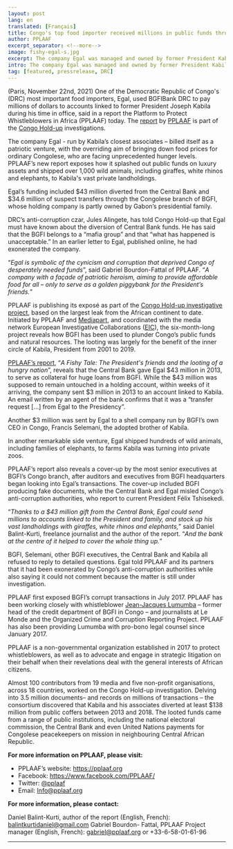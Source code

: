 ```yaml
---
layout: post
lang: en
translated: [Français]
title: Congo's top food importer received millions in public funds through ‘mafia bank’
author: PPLAAF
excerpt_separator: <!--more-->
image: fishy-egal-s.jpg
excerpt: The company Egal was managed and owned by former President Kabila’s inner circle
intro: The company Egal was managed and owned by former President Kabila’s inner circle
tag: [featured, pressrelease, DRC]
---
```


(Paris, November 22nd, 2021) One of the Democratic Republic of Congo's (DRC) most important food importers, Egal, used BGFIBank DRC to pay millions of dollars to accounts linked to former President Joseph Kabila during his time in office, said in a report the Platform to Protect Whistleblowers in Africa (PPLAAF) today. The [report](https://www.pplaaf.org/downloads/fishy.pdf) by [PPLAAF](https://www.pplaaf.org) is part of the [Congo Hold-up](https://congoholdup.com) investigations.

The company Egal - run by Kabila’s closest associates – billed itself as a patriotic venture, with the overriding aim of bringing down food prices for ordinary Congolese, who are facing unprecedented hunger levels. PPLAAF’s new report exposes how it splashed out public funds on luxury assets and shipped over 1,000 wild animals, including giraffes, white rhinos and elephants, to Kabila's vast private landholdings. 

Egal’s funding included $43 million diverted from the Central Bank and $34.6 million of suspect transfers through the Congolese branch of BGFI, whose holding company is partly owned by Gabon’s presidential family.

DRC’s anti-corruption czar, Jules Alingete, has told Congo Hold-up that Egal must have known about the diversion of Central Bank funds. He has said that the BGFI belongs to a “mafia group” and that “what has happened is unacceptable.” In an earlier letter to Egal, published online, he had exonerated the company.

“_Egal is symbolic of the cynicism and corruption that deprived Congo of desperately needed funds_”, said Gabriel Bourdon-Fattal of PPLAAF. “_A company with a façade of patriotic heroism, aiming to provide affordable food for all – only to serve as a golden piggybank for the President’s friends._”

PPLAAF is publishing its exposé as part of the [Congo Hold-up investigative project](https://congoholdup.com), based on the largest leak from the African continent to date. Initiated by PPLAAF and [Mediapart](https://www.mediapart.fr/), and coordinated with the media network European Investigative Collaborations ([EIC](https://eic.network/)), the six-month-long project reveals how BGFI has been used to plunder Congo’s public funds and natural resources. The looting was largely for the benefit of the inner circle of Kabila, President from 2001 to 2019. 

[PPLAAF’s report](https://www.pplaaf.org/downloads/fishy.pdf), “_A Fishy Tale: The President's friends and the looting of a hungry nation_”, reveals that the Central Bank gave Egal $43 million in 2013, to serve as collateral for huge loans from BGFI.  While the $43 million was supposed to remain untouched in a holding account, within weeks of it arriving, the company sent $3 million in 2013 to an account linked to Kabila. An email written by an agent of the bank confirms that it was a “transfer request […] from Egal to the Presidency”.

Another $3 million was sent by Egal to a shell company run by BGFI’s own CEO in Congo, Francis Selemani, the adopted brother of Kabila.

In another remarkable side venture, Egal shipped hundreds of wild animals, including families of elephants, to farms Kabila was turning into private zoos.

PPLAAF’s report also reveals a cover-up by the most senior executives at BGFI’s Congo branch, after auditors and executives from BGFI headquarters began looking into Egal’s transactions. The cover-up included BGFI producing fake documents, while the Central Bank and Egal misled Congo’s anti-corruption authorities, who report to current President Félix Tshisekedi. 

“_Thanks to a $43 million gift from the Central Bank, Egal could send millions to accounts linked to the President and family, and stock up his vast landholdings with giraffes, white rhinos and elephants,_” said Daniel Balint-Kurti, freelance journalist and the author of the report. “_And the bank at the centre of it helped to cover the whole thing up._”

BGFI, Selemani, other BGFI executives, the Central Bank and Kabila all refused to reply to detailed questions. Egal told PPLAAF and its partners that it had been exonerated by Congo’s anti-corruption authorities while also saying it could not comment because the matter is still under investigation.

PPLAAF first exposed BGFI’s corrupt transactions in July 2017. PPLAAF has been working closely with whistleblower [Jean-Jacques Lumumba](https://lumumbapapers.info/) – former head of the credit department of BGFI in Congo – and journalists at Le Monde and the Organized Crime and Corruption Reporting Project. PPLAAF has also been providing Lumumba with pro-bono legal counsel since January 2017.

PPLAAF is a non-governmental organization established in 2017 to protect whistleblowers, as well as to advocate and engage in strategic litigation on their behalf when their revelations deal with the general interests of African citizens.

Almost 100 contributors from 19 media and five non-profit organisations, across 18 countries, worked on the Congo Hold-up investigation. Delving into 3.5 million documents– and records on millions of transactions – the consortium discovered that Kabila and his associates diverted at least $138 million from public coffers between 2013 and 2018. The looted funds came from a range of public institutions, including the national electoral commission, the Central Bank and even United Nations payments for Congolese peacekeepers on mission in neighbouring Central African Republic.

**For more information on PPLAAF, please visit:**

- PPLAAF’s website: <https://pplaaf.org> 
- Facebook: <https://www.facebook.com/PPLAAF/> 
- Twitter: [@pplaaf](https://twitter.com/PPLAAF) 
- Email: Info@pplaaf.org

**For more information, please contact:**

Daniel Balint-Kurti, author of the report (English, French): [balintkurtidaniel@gmail.com](mailto:balintkurtidaniel@gmail.com) 
Gabriel Bourdon- Fattal, PPLAAF Project manager (English, French): [gabriel@pplaaf.org](mailto:gabriel@pplaaf.org) or +33-6-58-01-61-96



<hr>

<br/>
<br/>
<br/>

